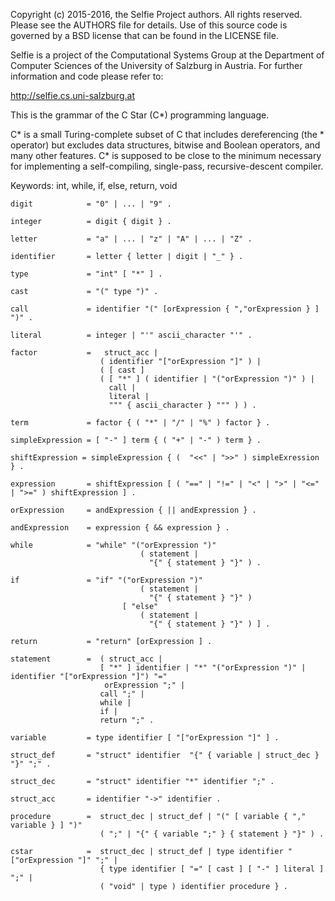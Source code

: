 Copyright (c) 2015-2016, the Selfie Project authors. All rights reserved. Please see the AUTHORS file for details. Use of this source code is governed by a BSD license that can be found in the LICENSE file.

Selfie is a project of the Computational Systems Group at the Department of Computer Sciences of the University of Salzburg in Austria. For further information and code please refer to:

http://selfie.cs.uni-salzburg.at

This is the grammar of the C Star (C*) programming language.

C* is a small Turing-complete subset of C that includes dereferencing (the * operator) but excludes data structures, bitwise and Boolean operators, and many other features. C* is supposed to be close to the minimum necessary for implementing a self-compiling, single-pass, recursive-descent compiler.

Keywords: int, while, if, else, return, void

```
digit            = "0" | ... | "9" .

integer          = digit { digit } .

letter           = "a" | ... | "z" | "A" | ... | "Z" .

identifier       = letter { letter | digit | "_" } .

type             = "int" [ "*" ] .

cast             = "(" type ")" .

call             = identifier "(" [orExpression { ","orExpression } ] ")" .

literal          = integer | "'" ascii_character "'" .

factor           =   struct_acc |
                    ( identifier "["orExpression "]" ) |
                    ( [ cast ]
                    ( [ "*" ] ( identifier | "("orExpression ")" ) |
                      call |
                      literal |
                      """ { ascii_character } """ ) ) .

term             = factor { ( "*" | "/" | "%" ) factor } .

simpleExpression = [ "-" ] term { ( "+" | "-" ) term } .

shiftExpression = simpleExpression { (  "<<" | ">>" ) simpleExression } .

expression       = shiftExpression [ ( "==" | "!=" | "<" | ">" | "<=" | ">=" ) shiftExpression ] .

orExpression     = andExpression { || andExpression } .

andExpression    = expression { && expression } .

while            = "while" "("orExpression ")"
                             ( statement |
                               "{" { statement } "}" ) .

if               = "if" "("orExpression ")"
                             ( statement |
                               "{" { statement } "}" )
                         [ "else"
                             ( statement |
                               "{" { statement } "}" ) ] .

return           = "return" [orExpression ] .

statement        =  ( struct_acc |
                    [ "*" ] identifier | "*" "("orExpression ")" | identifier "["orExpression "]") "="
                     orExpression ";" |
                    call ";" |
                    while |
                    if |
                    return ";" .

variable         = type identifier [ "["orExpression "]" ] .

struct_def       = "struct" identifier  "{" { variable | struct_dec } "}" ";" .

struct_dec       = "struct" identifier "*" identifier ";" .

struct_acc       = identifier "->" identifier .

procedure        =  struct_dec | struct_def | "(" [ variable { "," variable } ] ")"
                    ( ";" | "{" { variable ";" } { statement } "}" ) .

cstar            =  struct_dec | struct_def | type identifier "["orExpression "]" ";" |
                    { type identifier [ "=" [ cast ] [ "-" ] literal ] ";" |
                    ( "void" | type ) identifier procedure } .
```

